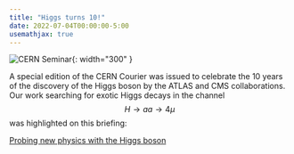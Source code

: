 ```yaml
---
title: "Higgs turns 10!"
date: 2022-07-04T00:00:00-5:00
usemathjax: true
---
```


![CERN Seminar](http://people.umass.edu/rclsa/images/higgsten.png){: width="300" }

A special edition of the CERN Courier was issued to celebrate the 10 years of the discovery of the Higgs boson by the ATLAS and CMS collaborations. Our work searching for exotic Higgs decays in the channel $$H\to aa\to 4\mu$$ was highlighted on this briefing:

[Probing new physics with the Higgs boson](https://cerncourier.com/a/probing-new-physics-with-the-higgs-boson/)
